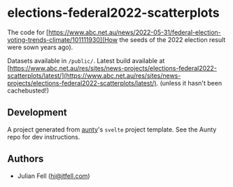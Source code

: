 # elections-federal2022-scatterplots

The code for [https://www.abc.net.au/news/2022-05-31/federal-election-voting-trends-climate/101111930](How the seeds of the 2022 election result were sown years ago).

Datasets available in `/public/`.
Latest build available at [https://www.abc.net.au/res/sites/news-projects/elections-federal2022-scatterplots/latest/](https://www.abc.net.au/res/sites/news-projects/elections-federal2022-scatterplots/latest/). (unless it hasn't been cachebusted!)

## Development

A project generated from [aunty](https://github.com/abcnews/aunty)'s `svelte` project template. See the Aunty repo for dev instructions.

## Authors

- Julian Fell ([hi@jtfell.com](mailto:hi@jtfell.com))
